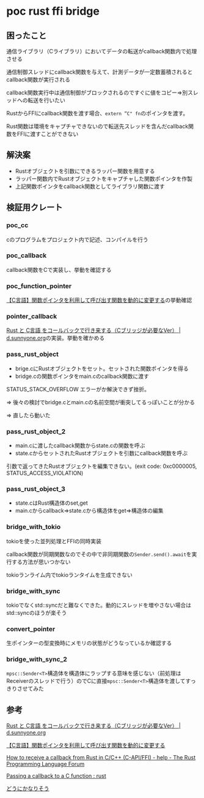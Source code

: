 # poc rust ffi bridge

## 困ったこと

通信ライブラリ（Cライブラリ）においてデータの転送がcallback関数内で処理させる

通信制御スレッドにcallback関数を与えて、計測データが一定数蓄積されるとcallback関数が実行される

callback関数実行中は通信制御がブロックされるのですぐに値をコピー⇒別スレッドへの転送を行いたい

RustからFFIにcallback関数を渡す場合、``extern ”C" fn``のポインタを渡す。

Rust関数は環境をキャプチャできないので転送先スレッドを含んだcallback関数をFFIに渡すことができない

## 解決案

- Rustオブジェクトを引数にできるラッパー関数を用意する
- ラッパー関数内でRustオブジェクトをキャプチャした関数ポインタを作製
- 上記関数ポインタをcallback関数としてライブラリ関数に渡す

## 検証用クレート

### poc_cc

cのプログラムをプロジェクト内で記述、コンパイルを行う

### poc_callback

callback関数をCで実装し、挙動を確認する

### poc_function_pointer

[【C言語】関数ポインタを利用して呼び出す関数を動的に変更する](https://www.kishiro.com/programming/c/function_pointer.html)の挙動確認

### pointer_callback

[Rust と C言語 をコールバックで行き来する（Cブリッジが必要なVer） | d.sunnyone.org](http://d.sunnyone.org/2016/04/rust-c-cver.html)の実装。挙動を確かめる

### pass_rust_object

- brige.cにRustオブジェクトをセット。セットされた関数ポインタを得る
- bridge.cの関数ポインタをmain.cのcallback関数に渡す

STATUS_STACK_OVERFLOW エラーがか解決できず挫折。

⇒ 後々の検討でbridge.cとmain.cの名前空間が衝突してるっぽいことが分かる

⇒ 直したら動いた

### pass_rust_object_2

- main.cに渡したcallback関数からstate.cの関数を呼ぶ
- state.cからセットされたRustオブジェクトを引数にcallback関数を呼ぶ

引数で返ってきたRustオブジェクトを編集できない。(exit code: 0xc0000005, STATUS_ACCESS_VIOLATION)

### pass_rust_object_3

- state.cはRust構造体のset,get
- main.cからcallback⇒state.cから構造体をget⇒構造体の編集

### bridge_with_tokio

tokioを使った並列処理とFFIの同時実装

callback関数が同期関数なのでその中で非同期関数の``Sender.send().await``を実行する方法が思いつかない

tokioランライム内でtokioランタイムを生成できない

### bridge_with_sync

tokioでなくstd::syncだと難なくできた。動的にスレッドを増やさない場合はstd::syncのほうが楽そう

### convert_pointer

生ポインターの型変換時にメモリの状態がどうなっているか確認する

### bridge_with_sync_2

``mpsc::Sender<T>``構造体を構造体にラップする意味を感じない（前処理はReceiverのスレッドで行う）のでCに直接``mpsc::Sender<T>``構造体を渡してすっきりさせてみた

## 参考

[Rust と C言語 をコールバックで行き来する（Cブリッジが必要なVer） | d.sunnyone.org](http://d.sunnyone.org/2016/04/rust-c-cver.html)

[【C言語】関数ポインタを利用して呼び出す関数を動的に変更する](https://www.kishiro.com/programming/c/function_pointer.html)

[How to receive a callback from Rust in C/C++ (C-API/FFI) - help - The Rust Programming Language Forum](https://users.rust-lang.org/t/how-to-receive-a-callback-from-rust-in-c-c-c-api-ffi/10270/9)

[Passing a callback to a C function : rust](https://www.reddit.com/r/rust/comments/b7e0ty/passing_a_callback_to_a_c_function/)

[どうにかなりそう](https://drivingmecrazy.netlify.app/blog/rust-c-ffi/)